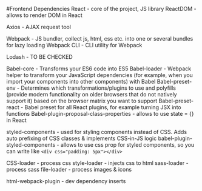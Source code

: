#Frontend Dependencies
React - core of the project, JS library
ReactDOM - allows to render DOM in React

Axios - AJAX request tool

Webpack - JS bundler, collect js, html, css etc. into one or several bundles for lazy loading
Webpack CLI - CLI utility for Webpack

Lodash - TO BE CHECKED

Babel-core - Transforms your ES6 code into ES5
Babel-loader - Webpack helper to transform your JavaScript dependencies (for example, when you import your components into other components) with Babel
Babel-preset-env - Determines which transformations/plugins to use and polyfills (provide modern functionality on older browsers that do not natively support it) based on the browser matrix you want to support
Babel-preset-react - Babel preset for all React plugins, for example turning JSX into functions
Babel-plugin-proposal-class-properties - allows to use state = {} in React

styled-components - used for styling components instead of CSS. Adds auto prefixing of CSS classes & implements CSS-in-JS logic
babel-plugin-styled-components - allows to use css prop for styled components, so you can write like `<div css="padding: 5px"></div>`

CSS-loader - process css
style-loader - injects css to html
sass-loader - process sass
file-loader - process images & icons

html-webpack-plugin - dev dependency inserts <script> to /dist/index.html

jest - testing tools. Jest acts as a **test runner**, **assertion library**, and **mocking library** [![Nice tutorial on Medium](https://medium.com/codeclan/testing-react-with-jest-and-enzyme-20505fec4675)
jest-svg-transformer - allows jest to parse svg
jest-styled-components - allows to test styled components and ignore their auto generated `className`
identity-obj-proxy - allows jest to parse css|styl|less|sass|scss|png|jpg|ttf|woff|woff2
react-test-renderer - for rendering snapshots
enzyme - adds some great additional utility methods for **rendering a component** (or multiple components), **finding elements**, and **interacting with elements**.
enzyme-to-json - provides a better component format for snapshot comparison than Enzyme’s internal component representation. 
snapshotSerializers allows you to minimise code duplication when working with snapshots. 
Without the serializer each time a component is created in a test it must have the enzyme-to-json method .toJson() used individually before it can be passed to Jest’s snapshot matcher, with the serializer you never use it individually.
enzyme-adapter-react-16 - allows Enzyme to work with React
babel-jest - allow jest usage with babel

# Building & pushing image
## Front
`docker build -t inex_frontend -f ./docker/Dockerfile.staging.frontend . &&
$(aws ecr get-login --no-include-email --region eu-central-1) &&
docker tag inex_frontend:latest 276242186269.dkr.ecr.eu-central-1.amazonaws.com/inex:front &&
docker push 276242186269.dkr.ecr.eu-central-1.amazonaws.com/inex:front`
#### On server
`$(aws ecr get-login --no-include-email --region eu-central-1) && 
docker pull 276242186269.dkr.ecr.eu-central-1.amazonaws.com/inex:front &&
docker stop inex_front && docker rm inex_front &&
docker run -d -p 80:80 --name inex_front 276242186269.dkr.ecr.eu-central-1.amazonaws.com/inex:front`
##Back
`docker build -t inex_backend -f ./docker/Dockerfile.staging.backend . &&
$(aws ecr get-login --no-include-email --region eu-central-1) &&
docker tag inex_backend:latest 276242186269.dkr.ecr.eu-central-1.amazonaws.com/inex:back &&
docker push 276242186269.dkr.ecr.eu-central-1.amazonaws.com/inex:back`
#### On the server
`$(aws ecr get-login --no-include-email --region eu-central-1) && 
docker pull 276242186269.dkr.ecr.eu-central-1.amazonaws.com/inex:back &&
docker stop inex_back && docker rm inex_back &&
docker run -d -p 8001:80 --name inex_back 276242186269.dkr.ecr.eu-central-1.amazonaws.com/inex:back`

#Jenkins
##Initial setup
1. Install Docker
`apt-get update &&
 apt-get install -y apt-transport-https ca-certificates curl software-properties-common &&
 curl -fsSL https://download.docker.com/linux/ubuntu/gpg | apt-key add - &&
 add-apt-repository "deb [arch=amd64] https://download.docker.com/linux/ubuntu bionic stable" &&
 apt-get update &&
 apt-cache policy docker-ce &&
 apt-get install -y docker-ce`
 2. Download docker image `docker pull jenkinsci/blueocean`
 3. Put AWS access key to `/home/ubuntu/.aws`
 4. Launch container in interactive mode, so you could see admin password and copy it. 
 `-v /var/run/docker.sock:/var/run/docker.sock` is used so you can run Docker inside Docker
 `docker run -p 8080:8080 -p 50000:50000 -v /var/jenkins_home:/var/jenkins_home -v /var/run/docker.sock:/var/run/docker.sock jenkinsci/blueocean`
 5. Then run container in detached mode `docker run --name jenkins -d -p 8080:8080 -p 50000:50000 -v /var/jenkins_home:/var/jenkins_home -v /var/run/docker.sock:/var/run/docker.sock -v /home/ubuntu/.aws:/root/.aws jenkinsci/blueocean`.
 Here we put the following volumes:<br />
 a. jenkins_home - contains all data about jenkins, so when container is restarted you don't have to set up all over again<br />
 b. docker.sock - allows to use docker inside Jenkins container without additional installation
 c. .aws - aws access key that is used to authenticate before pushing to ECR